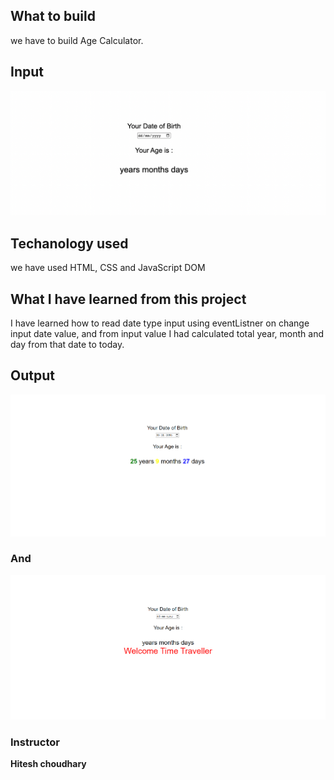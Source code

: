 ## What to build

we have to build Age Calculator.

## Input

![Age_Calculaor_Input](./Image/Age_Calculator.png)

## Techanology used

we have used HTML, CSS and JavaScript DOM

## What I have learned from this project

I have learned how to read date type input using eventListner on change input date value, and from input value I had calculated total year, month and day from that date to today.

## Output

![Age_Calculaor_Ouput](./Image/Age_Calculator_output1.png)

### And

![Age_Calculaor_Ouput](./Image/Age_Calculator_output2.png)

### Instructor

**Hitesh choudhary**
